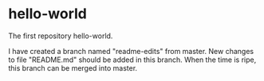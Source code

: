 # hello-world
The first repository hello-world.

I have created a branch named "readme-edits" from master.
New changes to file "README.md" should be added in this branch.
When the time is ripe, this branch can be merged into master.
